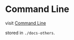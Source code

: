 # Command Line

visit [Command Line](https://github.com/catchorg/Catch2/blob/devel/docs-others/command-line.md)

stored in `./docs-others`.


<script>
export default {
    mounted() {
        window.location.replace("https://github.com/catchorg/Catch2/blob/devel/docs-others/command-line.md");
    }
}
</script>

